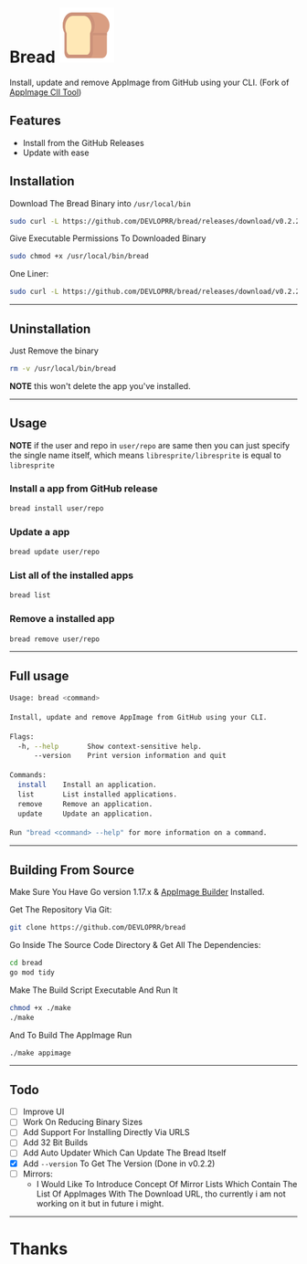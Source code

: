 # Bread ![:bread:](./.github/bread.svg)

Install, update and remove AppImage from GitHub using your CLI. (Fork of [AppImage ClI Tool](https://github.com/AppImageCrafters/appimage-cli-tool))

## Features
- Install from the GitHub Releases
- Update with ease

## Installation

Download The Bread Binary into `/usr/local/bin`
```bash
sudo curl -L https://github.com/DEVLOPRR/bread/releases/download/v0.2.2/bread-0.2.2-x86_64.AppImage -O /usr/local/bin/bread
```

Give Executable Permissions To Downloaded Binary
```bash
sudo chmod +x /usr/local/bin/bread
```

One Liner:
```bash
sudo curl -L https://github.com/DEVLOPRR/bread/releases/download/v0.2.2/bread-0.2.2-x86_64.AppImage -o /usr/local/bin/bread && sudo chmod +x /usr/local/bin/bread
```

---

## Uninstallation

Just Remove the binary
```bash
rm -v /usr/local/bin/bread
```

**NOTE** this won't delete the app you've installed.

---

## Usage

**NOTE** if the user and repo in `user/repo` are same then you can just specify the single name itself, which means `libresprite/libresprite` is equal to `libresprite`

### Install a app from GitHub release
```bash
bread install user/repo
```

### Update a app
```bash
bread update user/repo
```

### List all of the installed apps
```bash
bread list
```

### Remove a installed app
```bash
bread remove user/repo
```

---

## Full usage

```bash
Usage: bread <command>

Install, update and remove AppImage from GitHub using your CLI.

Flags:
  -h, --help       Show context-sensitive help.
      --version    Print version information and quit

Commands:
  install    Install an application.
  list       List installed applications.
  remove     Remove an application.
  update     Update an application.

Run "bread <command> --help" for more information on a command.
```

---

## Building From Source

Make Sure You Have Go version 1.17.x & [AppImage Builder](https://appimage-builder.readthedocs.io/en/latest/) Installed.

Get The Repository Via Git:

```bash
git clone https://github.com/DEVLOPRR/bread
```

Go Inside The Source Code Directory & Get All The Dependencies:

```bash
cd bread
go mod tidy
```

Make The Build Script Executable And Run It

```bash
chmod +x ./make
./make
```

And To Build The AppImage Run

```bash
./make appimage
```

---

## Todo
- [ ] Improve UI
- [ ] Work On Reducing Binary Sizes
- [ ] Add Support For Installing Directly Via URLS
- [ ] Add 32 Bit Builds
- [ ] Add Auto Updater Which Can Update The Bread Itself
- [x] Add `--version` To Get The Version (Done in v0.2.2)
- [ ] Mirrors:
  - I Would Like To Introduce Concept Of Mirror Lists Which Contain The List Of AppImages With The Download URL, tho currently i am not working on it but in future i might.

---

# Thanks
